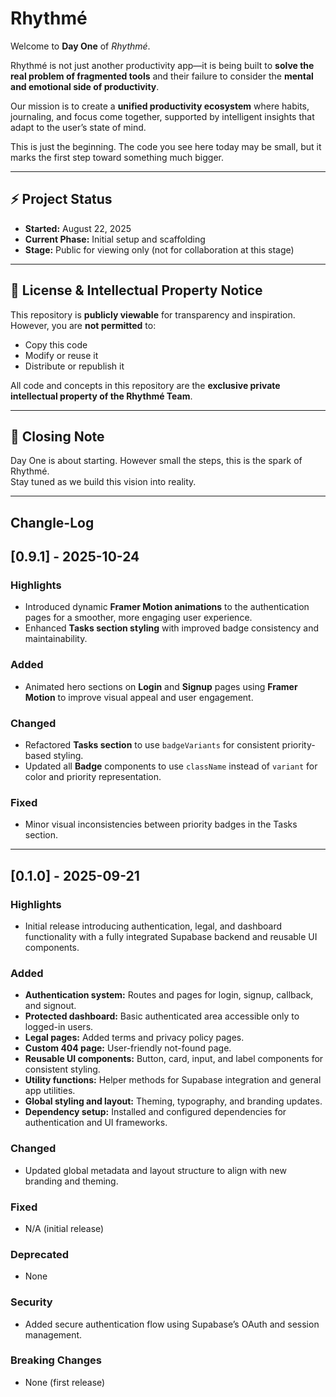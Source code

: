 <!-- This is a [Next.js](https://nextjs.org) project bootstrapped with [`create-next-app`](https://nextjs.org/docs/app/api-reference/cli/create-next-app).

## Getting Started

First, run the development server:

```bash
npm run dev
# or
yarn dev
# or
pnpm dev
# or
bun dev
```

Open [http://localhost:3000](http://localhost:3000) with your browser to see the result.

You can start editing the page by modifying `app/page.tsx`. The page auto-updates as you edit the file.

This project uses [`next/font`](https://nextjs.org/docs/app/building-your-application/optimizing/fonts) to automatically optimize and load [Geist](https://vercel.com/font), a new font family for Vercel.

## Learn More

To learn more about Next.js, take a look at the following resources:

- [Next.js Documentation](https://nextjs.org/docs) - learn about Next.js features and API.
- [Learn Next.js](https://nextjs.org/learn) - an interactive Next.js tutorial.

You can check out [the Next.js GitHub repository](https://github.com/vercel/next.js) - your feedback and contributions are welcome!

## Deploy on Vercel

The easiest way to deploy your Next.js app is to use the [Vercel Platform](https://vercel.com/new?utm_medium=default-template&filter=next.js&utm_source=create-next-app&utm_campaign=create-next-app-readme) from the creators of Next.js.

Check out our [Next.js deployment documentation](https://nextjs.org/docs/app/building-your-application/deploying) for more details. -->


# Rhythmé  

Welcome to **Day One** of *Rhythmé*.  

Rhythmé is not just another productivity app—it is being built to **solve the real problem of fragmented tools** and their failure to consider the **mental and emotional side of productivity**.  

Our mission is to create a **unified productivity ecosystem** where habits, journaling, and focus come together, supported by intelligent insights that adapt to the user’s state of mind.  

This is just the beginning. The code you see here today may be small, but it marks the first step toward something much bigger.  

---

## ⚡ Project Status
- **Started:** August 22, 2025  
- **Current Phase:** Initial setup and scaffolding  
- **Stage:** Public for viewing only (not for collaboration at this stage)  

---

## 📜 License & Intellectual Property Notice
This repository is **publicly viewable** for transparency and inspiration.  
However, you are **not permitted** to:  
- Copy this code  
- Modify or reuse it  
- Distribute or republish it  

All code and concepts in this repository are the **exclusive private intellectual property of the Rhythmé Team**.  

---

## 🌱 Closing Note
Day One is about starting. However small the steps, this is the spark of Rhythmé.  
Stay tuned as we build this vision into reality.  

---
## Changle-Log

## [0.9.1] - 2025-10-24

### Highlights
- Introduced dynamic **Framer Motion animations** to the authentication pages for a smoother, more engaging user experience.  
- Enhanced **Tasks section styling** with improved badge consistency and maintainability.

### Added
- Animated hero sections on **Login** and **Signup** pages using **Framer Motion** to improve visual appeal and user engagement.

### Changed
- Refactored **Tasks section** to use `badgeVariants` for consistent priority-based styling.  
- Updated all **Badge** components to use `className` instead of `variant` for color and priority representation.

### Fixed
- Minor visual inconsistencies between priority badges in the Tasks section.

---
## [0.1.0] - 2025-09-21

### Highlights
- Initial release introducing authentication, legal, and dashboard functionality with a fully integrated Supabase backend and reusable UI components.

### Added
- **Authentication system:** Routes and pages for login, signup, callback, and signout.
- **Protected dashboard:** Basic authenticated area accessible only to logged-in users.
- **Legal pages:** Added terms and privacy policy pages.
- **Custom 404 page:** User-friendly not-found page.
- **Reusable UI components:** Button, card, input, and label components for consistent styling.
- **Utility functions:** Helper methods for Supabase integration and general app utilities.
- **Global styling and layout:** Theming, typography, and branding updates.
- **Dependency setup:** Installed and configured dependencies for authentication and UI frameworks.

### Changed
- Updated global metadata and layout structure to align with new branding and theming.

### Fixed
- N/A (initial release)

### Deprecated
- None

### Security
- Added secure authentication flow using Supabase’s OAuth and session management.

### Breaking Changes
- None (first release)


  

